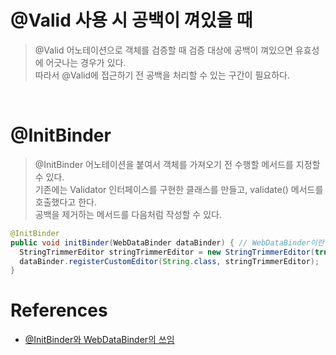 # @Valid 사용 시 공백이 껴있을 때

> @Valid 어노테이션으로 객체를 검증할 때 검증 대상에 공백이 껴있으면 유효성에 어긋나는 경우가 있다.  
> 따라서 @Valid에 접근하기 전 공백을 처리할 수 있는 구간이 필요하다.

<br>

# @InitBinder

> @InitBinder 어노테이션을 붙여서 객체를 가져오기 전 수행할 메서드를 지정할 수 있다.  
> 기존에는  Validator 인터페이스를 구현한 클래스를 만들고, validate() 메서드를 호출했다고 한다.  
> 공백을 제거하는 메서드를 다음처럼 작성할 수 있다.

``` java
@InitBinder
public void initBinder(WebDataBinder dataBinder) { // WebDataBinder이란 커맨드 객체를 바인딩하는 객체
  StringTrimmerEditor stringTrimmerEditor = new StringTrimmerEditor(true);
  dataBinder.registerCustomEditor(String.class, stringTrimmerEditor);
}
```

# References
- [@InitBinder와 WebDataBinder의 쓰임](https://live-everyday.tistory.com/m/227)
